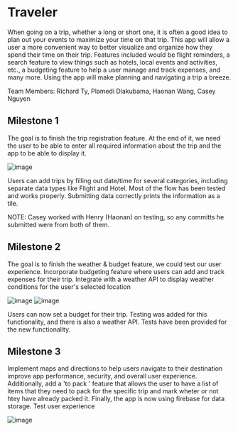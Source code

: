# Traveler

When going on a trip, whether a long or short one, it is often a good idea to plan out your events to maximize your time on that trip. This app will allow a user a more convenient way to better visualize and organize how they spend their time on their trip. Features included would be flight reminders, a search feature to view things such as hotels, local events and activities, etc., a budgeting feature to help a user manage and track expenses, and many more. Using the app will make planning and navigating a trip a breeze.

Team Members: Richard Ty, Plamedi Diakubama, Haonan Wang, Casey Nguyen

## Milestone 1

The goal is to finish the trip registration feature. At the end of it, we need the user to be able to enter all required information about the trip and the app to be able to display it.

![image](https://user-images.githubusercontent.com/83699098/235417343-f00409be-3ae8-49ce-9f98-43bca4508d8e.png)

Users can add trips by filling out date/time for several categories, including separate data types like Flight and Hotel. Most of the flow has been tested and works properly. Submitting data correctly prints the information as a tile.

NOTE: Casey worked with Henry (Haonan) on testing, so any committs he submitted were from both of them.

## Milestone 2

The goal is to finish the weather & budget feature, we could test our
user experience. Incorporate budgeting feature where users can add and track
expenses for their trip. Integrate with a weather API to display weather conditions
for the user's selected location

![image](https://github.com/PlamediD/Traveler-app-/assets/39109271/1bbd86ef-96a5-4f1e-aa37-2b0eebcf7205)
![image](https://github.com/Richiity/Travel-App/assets/39109271/6b8d00a6-0459-461b-a56a-bdb917fa6072)


Users can now set a budget for their trip. Testing was added for this functionality, and there is also a weather API. Tests have been provided for the new functionality.

## Milestone 3
Implement maps and directions to help users navigate to their
destination improve app performance, security, and overall user experience. Additionally, add a 'to pack ' feature that allows the user to have a list of items that they need to pack for the specific trip and mark wheter or not htey have already packed it. 
Finally, the app is now using firebase for data storage. 
Test user experience


![image](https://github.com/Richiity/Travel-App/assets/39109271/117c44e8-8add-4c56-9b5b-1c8fcf4d7b74)

